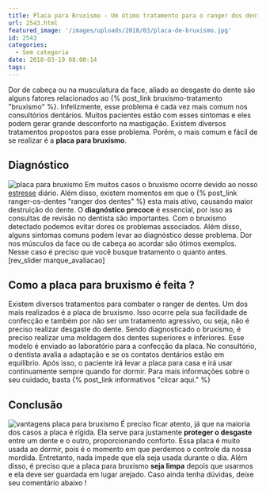 ```yaml
---
title: Placa para Bruxismo - Um ótimo tratamento para o ranger dos dentes
url: 2543.html
featured_image: '/images/uploads/2018/03/placa-de-bruxismo.jpg'
id: 2543
categories:
  - Sem categoria
date: 2018-03-19 08:00:14
tags:
---
```


Dor de cabeça ou na musculatura da face, aliado ao desgaste do dente são alguns fatores relacionados ao {% post_link bruxismo-tratamento "bruxismo" %}. Infelizmente, esse problema é cada vez mais comum nos consultórios dentários. Muitos pacientes estão com esses sintomas e eles podem gerar grande desconforto na mastigação. Existem diversos tratamentos propostos para esse problema. Porém, o mais comum e fácil de se realizar é a **placa para bruxismo**.

**Diagnóstico** 
----------------

![placa para bruxismo](/images/uploads/2018/03/placa-de-bruximo-diagnótico.jpg) Em muitos casos o bruxismo ocorre devido ao nosso [estresse](https://pt.wikipedia.org/wiki/Estresse) diário. Além disso, existem momentos em que o {% post_link ranger-os-dentes "ranger dos dentes" %} esta mais ativo, causando maior destruição do dente. O **diagnóstico precoce** é essencial, por isso as consultas de revisão no dentista são importantes. Com o bruxismo detectado podemos evitar dores os problemas associados. Além disso, alguns sintomas comuns podem levar ao diagnóstico desse problema. Dor nos músculos da face ou de cabeça ao acordar são ótimos exemplos. Nesse caso é preciso que você busque tratamento o quanto antes.   \[rev\_slider marque\_avaliacao\]  

**Como a placa para bruxismo é feita ?**
----------------------------------------

Existem diversos tratamentos para combater o ranger de dentes. Um dos mais realizados é a placa de bruxismo. Isso ocorre pela sua facilidade de confecção e também por não ser um tratamento agressivo, ou seja, não é preciso realizar desgaste do dente. Sendo diagnosticado o bruxismo, é preciso realizar uma moldagem dos dentes superiores e inferiores. Esse modelo é enviado ao laboratório para a confecção da placa. No consultório, o dentista avalia a adaptação e se os contatos dentários estão em equilíbrio. Após isso, o paciente irá levar a placa para casa e irá usar continuamente sempre quando for dormir. Para mais informações sobre o seu cuidado, basta {% post_link informativos "clicar aqui." %}

**Conclusão**
-------------

![vantagens placa para bruxismo](/images/uploads/2018/03/fique-atento-na-placa-de-bruxismo.jpg) É preciso ficar atento, já que na maioria dos casos a placa é rígida. Ela serve para justamente **proteger o desgaste** entre um dente e o outro, proporcionando conforto. Essa placa é muito usada ao dormir, pois é o momento em que perdemos o controle da nossa mordida. Entretanto, nada impede que ela seja usada durante o dia. Além disso, é preciso que a placa para bruxismo **seja limpa** depois que usarmos e ela deve ser guardada em lugar arejado. Caso ainda tenha dúvidas, deixe seu comentário abaixo !